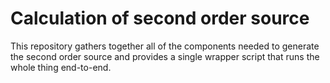 # Calculation of second order source

This repository gathers together all of the components needed to generate
the second order source and provides a single wrapper script that runs
the whole thing end-to-end.

